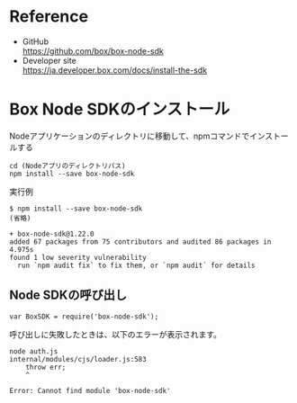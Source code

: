 # Reference

- GitHub  
  https://github.com/box/box-node-sdk
- Developer site  
  https://ja.developer.box.com/docs/install-the-sdk


# Box Node SDKのインストール

Nodeアプリケーションのディレクトリに移動して、npmコマンドでインストールする  

```
cd (Nodeアプリのディレクトリパス)
npm install --save box-node-sdk
```

実行例  

```
$ npm install --save box-node-sdk
(省略)

+ box-node-sdk@1.22.0
added 67 packages from 75 contributors and audited 86 packages in 4.975s
found 1 low severity vulnerability
  run `npm audit fix` to fix them, or `npm audit` for details
```


## Node SDKの呼び出し

```
var BoxSDK = require('box-node-sdk');
```

呼び出しに失敗したときは、以下のエラーが表示されます。  
```
node auth.js
internal/modules/cjs/loader.js:583
    throw err;
    ^

Error: Cannot find module 'box-node-sdk'
```
